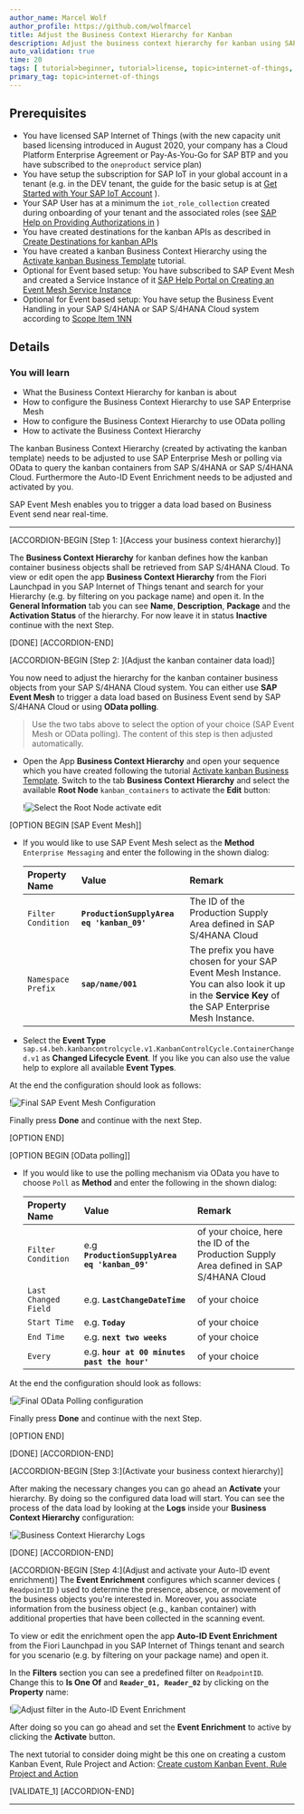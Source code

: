 ```yaml
---
author_name: Marcel Wolf
author_profile: https://github.com/wolfmarcel
title: Adjust the Business Context Hierarchy for Kanban
description: Adjust the business context hierarchy for kanban using SAP Event Mesh or polling and activate the Auto-ID event enrichment.
auto_validation: true
time: 20
tags: [ tutorial>beginner, tutorial>license, topic>internet-of-things, products>sap-internet-of-things, products>sap-business-technology-platform products>sap-event-mesh, products>sap-s-4hana]
primary_tag: topic>internet-of-things
---
```


## Prerequisites
- You have licensed SAP Internet of Things (with the new capacity unit based licensing introduced in August 2020, your company has a Cloud Platform Enterprise Agreement or Pay-As-You-Go for SAP BTP and you have subscribed to the `oneproduct` service plan)
- You have setup the subscription for SAP IoT in your global account in a tenant (e.g. in the DEV tenant, the guide for the basic setup is at [Get Started with Your SAP IoT Account](https://help.sap.com/viewer/195126f4601945cba0886cbbcbf3d364/latest/en-US/bfe6a46a13d14222949072bf330ff2f4.html) ).
- Your SAP User has at a minimum the `iot_role_collection` created during onboarding of your tenant and the associated roles (see [SAP Help on Providing Authorizations in](https://help.sap.com/viewer/195126f4601945cba0886cbbcbf3d364/latest/en-US/2810dd61e0a8446d839c936f341ec46d.html ) )
- You have created destinations for the kanban APIs as described in [Create Destinations for kanban APIs](iot-autoid-kanban-destination)
- You have created a kanban Business Context Hierarchy using the [Activate kanban Business Template](iot-autoid-kanban-bt) tutorial.
- Optional for Event based setup: You have subscribed to SAP Event Mesh and created a Service Instance of it [SAP Help Portal on Creating an Event Mesh Service Instance](https://help.sap.com/viewer/bf82e6b26456494cbdd197057c09979f/Cloud/en-US/d0483a9e38434f23a4579d6fcc72654b.html)
- Optional for Event based setup: You have setup the Business Event Handling in your SAP S/4HANA or SAP S/4HANA Cloud system according to [Scope Item 1NN](https://rapid.sap.com/bp/#/browse/scopeitems/1NN)

## Details
### You will learn
  - What the Business Context Hierarchy for kanban is about
  - How to configure the Business Context Hierarchy to use SAP Enterprise Mesh
  - How to configure the Business Context Hierarchy to use OData polling
  - How to activate the Business Context Hierarchy

The kanban Business Context Hierarchy (created by activating the kanban template) needs to be adjusted to use SAP Enterprise Mesh or polling via OData to query the kanban containers from SAP S/4HANA or SAP S/4HANA Cloud. Furthermore the Auto-ID Event Enrichment needs to be adjusted and activated by you.

SAP Event Mesh enables you to trigger a data load based on Business Event send near real-time.

---

[ACCORDION-BEGIN [Step 1: ](Access your business context hierarchy)]

The **Business Context Hierarchy** for kanban defines how the kanban container business objects shall be retrieved from SAP S/4HANA Cloud. To view or edit open the app **Business Context Hierarchy** from the Fiori Launchpad in you SAP Internet of Things tenant and search for your Hierarchy (e.g. by filtering on you package name) and open it. In the **General Information** tab you can see **Name**, **Description**, **Package** and the **Activation Status** of the hierarchy. For now leave it in status **Inactive** continue with the next Step.

[DONE]
[ACCORDION-END]

[ACCORDION-BEGIN [Step 2: ](Adjust the kanban container data load)]

 You now need to adjust the hierarchy for the kanban container business objects from your SAP S/4HANA Cloud system. You can either use **SAP Event Mesh** to trigger a data load based on Business Event send by SAP S/4HANA Cloud or using **OData polling**.

>Use the two tabs above to select the option of your choice (SAP Event Mesh or OData polling). The content of this step is then adjusted automatically.

- Open the App **Business Context Hierarchy** and open your sequence which you have created following the tutorial [Activate kanban Business Template](iot-autoid-kanban-bt). Switch to the tab **Business Context Hierarchy** and select the available **Root Node** `kanban_containers` to activate the **Edit** button:

    !![Select the Root Node activate edit](EditDLS1.png)


[OPTION BEGIN [SAP Event Mesh]]

- If you would like to use SAP Event Mesh select as the **Method** `Enterprise Messaging` and enter the following in the shown dialog:

    |  Property Name    | Value           | Remark
    |  :-------------   | :-------------  | :-------------
    |  `Filter Condition`          | **`ProductionSupplyArea eq 'kanban_09'`** | The ID of the Production Supply Area defined in SAP S/4HANA Cloud
    |  `Namespace Prefix`     | **`sap/name/001`** | The prefix you have chosen for your SAP Event Mesh Instance. You can also look it up in the **Service Key** of the SAP Enterprise Mesh Instance.

- Select the **Event Type** `sap.s4.beh.kanbancontrolcycle.v1.KanbanControlCycle.ContainerChanged.v1` as **Changed Lifecycle Event**. If you like you can also use the value help to explore all available **Event Types**.

At the end the configuration should look as follows:

 !![Final SAP Event Mesh Configuration](EMConfiguration.png)

 Finally press **Done** and continue with the next Step.

[OPTION END]


[OPTION BEGIN [OData polling]]

- If you would like to use the polling mechanism via OData you have to choose  `Poll` as **Method** and enter the following in the shown dialog:

    |  Property Name    | Value           | Remark
    |  :-------------   | :-------------  | :-------------
    |  `Filter Condition`          | e.g **`ProductionSupplyArea eq 'kanban_09'`** | of your choice, here the ID of the Production Supply Area defined in SAP S/4HANA Cloud |
    |  `Last Changed Field`     | e.g. **`LastChangeDateTime`** | of your choice  |
    |  `Start Time`             | e.g. **`Today`** | of your choice |
    |  `End Time`               | e.g. **`next two weeks`** | of your choice |
    |  `Every`                  | e.g. **`hour at 00 minutes past the hour'`** | of your choice |


At the end the configuration should look as follows:

!![Final OData Polling configuration](PollingConfig.png)

Finally press **Done** and continue with the next Step.

[OPTION END]

[DONE]
[ACCORDION-END]


[ACCORDION-BEGIN [Step 3:](Activate your business context hierarchy)]

After making the necessary changes you can go ahead an **Activate** your hierarchy. By doing so the configured data load will start. You can see the process of the data load by looking at the **Logs** inside your **Business Context Hierarchy** configuration:

!![Business Context Hierarchy Logs](DataLoadLogs.png)

[DONE]
[ACCORDION-END]

[ACCORDION-BEGIN [Step 4:](Adjust and activate your Auto-ID event enrichment)]
The **Event Enrichment** configures which scanner devices ( `ReadpointID` ) used to determine the presence, absence, or movement of the business objects you're interested in. Moreover, you associate information from the business object (e.g., kanban container) with additional properties that have been collected in the scanning event.

To view or edit the enrichment open the app **Auto-ID Event Enrichment** from the Fiori Launchpad in you SAP Internet of Things tenant and search for you scenario (e.g. by filtering on your package name) and open it.

In the **Filters** section you can see a predefined filter on `ReadpointID`. Change this to **Is One Of** and **`Reader_01, Reader_02`** by clicking on the **Property** name:

!![Adjust filter in the Auto-ID Event Enrichment](AdjustEventEnrichment.png)

After doing so you can go ahead and set the **Event Enrichment** to active by clicking the **Activate** button.

The next tutorial to consider doing might be this one on creating a custom Kanban Event, Rule Project and Action: [Create custom Kanban Event, Rule Project and Action](iot-autoid-kanban-custom-event)

[VALIDATE_1]
[ACCORDION-END]


---
